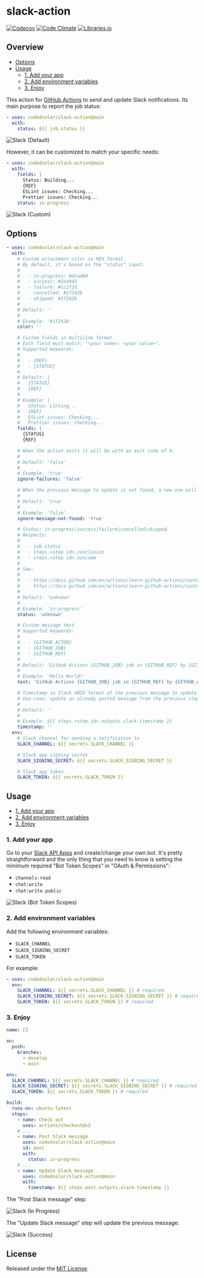 # slack-action

[![Codecov]](https://codecov.io/gh/codedsolar/slack-action)
[![Code Climate]](https://codeclimate.com/github/codedsolar/slack-action)
[![Libraries.io]](https://libraries.io/github/codedsolar/slack-action)

## Overview

- [Options](#options)
- [Usage](#usage)
  - [1. Add your app](#1-add-your-app)
  - [2. Add environment variables](#2-add-environment-variables)
  - [3. Enjoy](#3-enjoy)

This action for [GitHub Actions][] to send and update Slack notifications. Its
main purpose to report the job status:

```yml
- uses: codedsolar/slack-action@main
  with:
    status: ${{ job.status }}
```

![Slack (Default)](readme/slack-success.png 'Slack (Default)')

However, it can be customized to match your specific needs:

```yml
- uses: codedsolar/slack-action@main
  with:
    fields: |
      Status: Building...
      {REF}
      ESLint issues: Checking...
      Prettier issues: Checking...
    status: in-progress
```

![Slack (Custom)](readme/slack-custom.png 'Slack (Custom)')

## Options

```yml
- uses: codedsolar/slack-action@main
  with:
    # Custom attachment color in HEX format.
    # By default, it's based on the "status" input:
    #
    #   - in-progress: #dcad04
    #   - success: #24a943
    #   - failure: #cc1f2d
    #   - cancelled: #1f242b
    #   - skipped: #1f242b
    #
    # Default: ''
    #
    # Example: '#1f242b'
    color: ''

    # Custom fields in multiline format.
    # Each field must match: "<your name>: <your value>".
    # Supported keywords:
    #
    #   - {REF}
    #   - {STATUS}
    #
    # Default: |
    #   {STATUS}
    #   {REF}
    #
    # Example: |
    #   Status: Linting...
    #   {REF}
    #   ESLint issues: Checking...
    #   Prettier issues: Checking...
    fields: |
      {STATUS}
      {REF}

    # When the action exits it will be with an exit code of 0.
    #
    # Default: 'false'
    #
    # Example: 'true'
    ignore-failures: 'false'

    # When the previous message to update is not found, a new one will be posted instead.
    #
    # Default: 'true'
    #
    # Example: 'false'
    ignore-message-not-found: 'true'

    # Status: in-progress|success|failure|cancelled|skipped.
    # Respects:
    #
    #   - job.status
    #   - steps.<step id>.conclusion
    #   - steps.<step id>.outcome
    #
    # See:
    #
    #   - https://docs.github.com/en/actions/learn-github-actions/contexts#job-context
    #   - https://docs.github.com/en/actions/learn-github-actions/contexts#steps-context
    #
    # Default: 'unknown'
    #
    # Example: 'in-progress'
    status: 'unknown'

    # Custom message text.
    # Supported keywords:
    #
    #   - {GITHUB_ACTOR}
    #   - {GITHUB_JOB}
    #   - {GITHUB_REF}
    #
    # Default: 'GitHub Actions {GITHUB_JOB} job in {GITHUB_REF} by {GITHUB_ACTOR}'
    #
    # Example: 'Hello World!'
    text: 'GitHub Actions {GITHUB_JOB} job in {GITHUB_REF} by {GITHUB_ACTOR}'

    # Timestamp in Slack UNIX format of the previous message to update.
    # Use-case: update an already posted message from the previous step based on the "slack-timestamp" output.
    #
    # Default: ''
    #
    # Example: ${{ steps.<step id>.outputs.slack-timestamp }}
    timestamp: ''
  env:
    # Slack channel for sending a notification to
    SLACK_CHANNEL: ${{ secrets.SLACK_CHANNEL }}

    # Slack app signing secret
    SLACK_SIGNING_SECRET: ${{ secrets.SLACK_SIGNING_SECRET }}

    # Slack app token
    SLACK_TOKEN: ${{ secrets.SLACK_TOKEN }}
```

## Usage

- [1. Add your app](#1-add-your-app)
- [2. Add environment variables](#2-add-environment-variables)
- [3. Enjoy](#3-enjoy)

### 1. Add your app

Go to your [Slack API Apps][] and create/change your own bot. It's pretty
straightforward and the only thing that you need to know is setting the minimum
required "Bot Token Scopes" in "OAuth & Permissions":

- `channels:read`
- `chat:write`
- `chat:write.public`

![Slack (Bot Token Scopes)](readme/slack-bot-token-scopes.png 'Slack (Bot Token Scopes)')

### 2. Add environment variables

Add the following environment variables:

- `SLACK_CHANNEL`
- `SLACK_SIGNING_SECRET`
- `SLACK_TOKEN`

For example:

```yml
- uses: codedsolar/slack-action@main
  env:
    SLACK_CHANNEL: ${{ secrets.SLACK_CHANNEL }} # required
    SLACK_SIGNING_SECRET: ${{ secrets.SLACK_SIGNING_SECRET }} # required
    SLACK_TOKEN: ${{ secrets.SLACK_TOKEN }} # required
```

### 3. Enjoy

```yml
name: CI

on:
  push:
    branches:
      - develop
      - main

env:
  SLACK_CHANNEL: ${{ secrets.SLACK_CHANNEL }} # required
  SLACK_SIGNING_SECRET: ${{ secrets.SLACK_SIGNING_SECRET }} # required
  SLACK_TOKEN: ${{ secrets.SLACK_TOKEN }} # required

build:
  runs-on: ubuntu-latest
  steps:
    - name: Check out
      uses: actions/checkout@v2
    # ...
    - name: Post Slack message
      uses: codedsolar/slack-action@main
      id: post
      with:
        status: in-progress
    # ...
    - name: Update Slack message
      uses: codedsolar/slack-action@main
      with:
        timestamp: ${{ steps.post.outputs.slack-timestamp }}
```

The "Post Slack message" step:

![Slack (In Progress)](readme/slack-in-progress.png 'Slack (In Progress)')

The "Update Slack message" step will update the previous message:

![Slack (Success)](readme/slack-success.png 'Slack (Success)')

## License

Released under the [MIT License](https://opensource.org/licenses/MIT).

[action.yml]: action.yml
[code climate]: https://img.shields.io/codeclimate/maintainability/codedsolar/slack-action
[codecov]: https://img.shields.io/codecov/c/github/codedsolar/slack-action
[github actions]: https://github.com/features/actions
[libraries.io]: https://img.shields.io/librariesio/github/codedsolar/slack-action
[prettier]: https://prettier.io/
[slack api apps]: https://api.slack.com/apps/
[slack]: https://slack.com/
